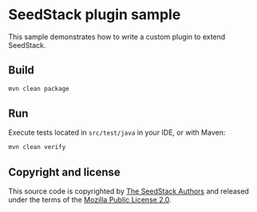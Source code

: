 # SeedStack plugin sample

This sample demonstrates how to write a custom plugin to extend SeedStack. 

## Build

```bash
mvn clean package
```

## Run

Execute tests located in `src/test/java` in your IDE, or with Maven:

```bash
mvn clean verify
```

## Copyright and license

This source code is copyrighted by [The SeedStack Authors](https://github.com/seedstack/seedstack/blob/master/AUTHORS) and
released under the terms of the [Mozilla Public License 2.0](https://www.mozilla.org/MPL/2.0/). 

